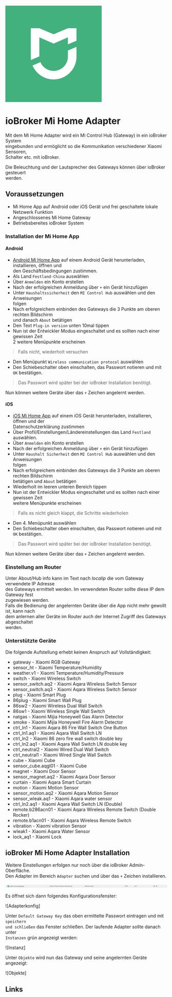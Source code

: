 ![Logo](media/mihome.png)
# ioBroker Mi Home Adapter
Mit dem Mi Home Adapter wird ein Mi Control Hub (Gateway) in ein ioBroker System  
eingebunden und ermöglicht so die Kommunikation verschiedener Xiaomi Sensoren,  
Schalter etc. mit ioBroker.

Die Beleuchtung und der Lautsprecher des Gateways können über ioBroker gesteuert  
werden.

## Voraussetzungen
* Mi Home App auf Android oder iOS Gerät und frei geschaltete lokale Netzwerk Funktion
* Angeschlossenes Mi Home Gateway
* Betriebsbereites ioBroker System

### Installation der Mi Home App

#### Android
* [Android Mi Home App][Android App] auf einem Android Gerät herunterladen, installieren, öffnen und  
den Geschäftsbedingungen zustimmen.
* Als Land `Festland-China` auswählen 
* Über `Anmelden` ein Konto erstellen
* Nach der erfolgreichen Anmeldung über `+` ein Gerät hinzufügen
* Unter `Haushaltssicherheit` den `MI Control Hub` auswählen und den Anweisungen   
folgen
* Nach erfolgreichem einbinden des Gateways die 3 Punkte am oberen rechten Bildschirm   
und danach `About` betätigen
* Den Text `Plug-in version` unten 10mal tippen
* Nun ist der Entwickler Modus eingeschaltet und es sollten nach einer gewissen Zeit   
2 weitere Menüpunkte erscheinen   
>Falls nicht, wiederholt versuchen
* Den Menüpunkt `Wireless communication protocol` auswählen
* Den Schiebeschalter oben einschalten, das Passwort notieren und mit `OK` bestätigen.  
>Das Passwort wird später bei der ioBroker Installation benötigt.

Nun können weitere Geräte über das `+` Zeichen angelernt werden.

#### iOS
* [iOS Mi Home App][ios App] auf einem iOS Gerät herunterladen, installieren, öffnen und der  
Datenschutzerklärung zustimmen
* Über Profil/Einstellungen/Ländereinstellungen das Land `Festland` auswählen. 
* Über `Anmelden` ein Konto erstellen
* Nach der erfolgreichen Anmeldung über `+` ein Gerät hinzufügen
* Unter `Haushalt Sicherheit` den `MI Control Hub` auswählen und den Anweisungen   
folgen
* Nach erfolgreichem einbinden des Gateways die 3 Punkte am oberen rechten Bildschirm   
betätigen und `About` betätigen
* Wiederholt im leeren unteren Bereich tippen 
* Nun ist der Entwickler Modus eingeschaltet und es sollten nach einer gewissen Zeit   
weitere Menüpunkte erscheinen   
> Falls es nicht gleich klappt, die Schritte wiederholen
* Den 4. Menüpunkt auswählen
* Den Schiebeschalter oben einschalten, das Passwort notieren und mit `OK` bestätigen.  
>Das Passwort wird später bei der ioBroker Installation benötigt.

Nun können weitere Geräte über das `+` Zeichen angelernt werden.

### Einstellung am Router
Unter About/Hub info kann im Text nach _localip_ die vom Gateway verwendete IP Adresse   
des Gateways ermittelt werden. Im verwendeten Router sollte diese IP dem Gateway fest   
zugewiesen werden.  
Falls die Bedienung der angelernten Geräte über die App nicht mehr gewollt ist, kann nach   
dem anlernen aller Geräte im Router auch der Internet Zugriff des Gateways abgeschaltet   
werden.


### Unterstützte Geräte
Die folgende Aufstellung erhebt keinen Anspruch auf Vollständigkeit:
- gateway -           Xiaomi RGB Gateway
- sensor_ht -         Xiaomi Temperature/Humidity
- weather.v1 -        Xiaomi Temperature/Humidity/Pressure
- switch -            Xiaomi Wireless Switch
- sensor_switch.aq2 - Xiaomi Aqara Wireless Switch Sensor
- sensor_switch.aq3 - Xiaomi Aqara Wireless Switch Sensor
- plug -              Xiaomi Smart Plug
- 86plug -            Xiaomi Smart Wall Plug
- 86sw2 -             Xiaomi Wireless Dual Wall Switch
- 86sw1 -             Xiaomi Wireless Single Wall Switch
- natgas -            Xiaomi Mijia Honeywell Gas Alarm Detector
- smoke -             Xiaomi Mijia Honeywell Fire Alarm Detector
- ctrl_ln1 -          Xiaomi Aqara 86 Fire Wall Switch One Button
- ctrl_ln1.aq1 -      Xiaomi Aqara Wall Switch LN
- ctrl_ln2 -          Xiaomi 86 zero fire wall switch double key
- ctrl_ln2.aq1 -      Xiaomi Aqara Wall Switch LN double key
- ctrl_neutral2 -     Xiaomi Wired Dual Wall Switch
- ctrl_neutral1 -     Xiaomi Wired Single Wall Switch
- cube -              Xiaomi Cube
- sensor_cube.aqgl01 - Xiaomi Cube
- magnet -            Xiaomi Door Sensor
- sensor_magnet.aq2 - Xiaomi Aqara Door Sensor
- curtain -           Xiaomi Aqara Smart Curtain
- motion -            Xiaomi Motion Sensor
- sensor_motion.aq2 - Xiaomi Aqara Motion Sensor
- sensor_wleak.aq1 -  Xiaomi Aqara water sensor
- ctrl_ln2.aq1 -      Xiaomi Aqara Wall Switch LN (Double)
- remote.b286acn01 -  Xiaomi Aqara Wireless Remote Switch (Double Rocker)
- remote.b1acn01 -    Xiaomi Aqara Wireless Remote Switch
- vibration -         Xiaomi vibration Sensor
- wleak1 -            Xiaomi Aqara Water Sensor
- lock_aq1 -          Xiaomi Lock

## ioBroker Mi Home Adapter Installation
Weitere Einstellungen erfolgen nur noch über die ioBroker Admin-Oberfläche.  
Den Adapter im Bereich `Adapter` suchen und über das `+` Zeichen installieren. 

![Logo](media/Adapter.png)

Es öffnet sich dann folgendes Konfigurationsfenster:

![Adapterkonfig]

Unter `Default Gateway Key` das oben ermittelte Passwort eintragen und mit `speichern`  
`und schließen` das Fenster schließen. Der laufende Adapter sollte danach unter   
`Instanzen` grün angezeigt werden:

![Instanz]

Unter `Objekte` wird nun das Gateway und seine angelernten Geräte angezeigt:

![Objekte]



## Links



[Android App]:(https://play.google.com/store/apps/details?id=com.xiaomi.smarthome)

[iOS App]:(https://itunes.apple.com/de/app/mi-home-xiaomi-smarthome/id957323480?mt=8)
